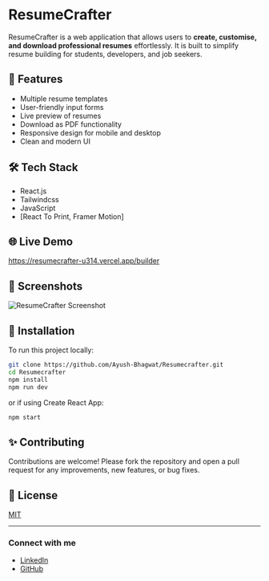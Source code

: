 # ResumeCrafter

ResumeCrafter is a web application that allows users to **create, customise, and download professional resumes** effortlessly. It is built to simplify resume building for students, developers, and job seekers.

## 🚀 Features

- Multiple resume templates
- User-friendly input forms
- Live preview of resumes
- Download as PDF functionality
- Responsive design for mobile and desktop
- Clean and modern UI

## 🛠️ Tech Stack

- React.js
- Tailwindcss
- JavaScript
- [React To Print, Framer Motion]

## 🌐 Live Demo

https://resumecrafter-u314.vercel.app/builder

## 📸 Screenshots

![ResumeCrafter Screenshot](path/to/screenshot.png)

## 🔧 Installation

To run this project locally:

```bash
git clone https://github.com/Ayush-Bhagwat/Resumecrafter.git
cd Resumecrafter
npm install
npm run dev
````

or if using Create React App:

```bash
npm start
```

## ✨ Contributing

Contributions are welcome! Please fork the repository and open a pull request for any improvements, new features, or bug fixes.

## 📄 License

[MIT](LICENSE)

---

### Connect with me

* [LinkedIn](your-linkedin-link)
* [GitHub](https://github.com/Ayush-Bhagwat)

